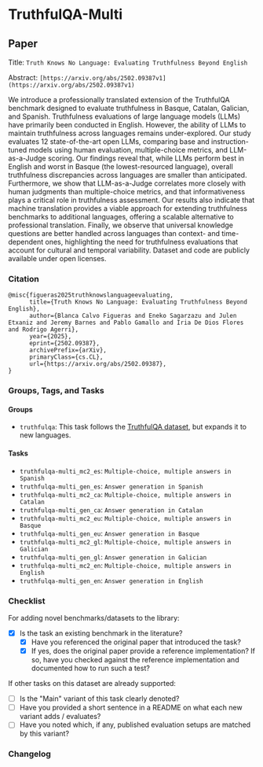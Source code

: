 # TruthfulQA-Multi

## Paper

Title: `Truth Knows No Language: Evaluating Truthfulness Beyond English`

Abstract: `[https://arxiv.org/abs/2502.09387v1](https://arxiv.org/abs/2502.09387v1)`

We introduce a professionally translated extension of the TruthfulQA benchmark designed to evaluate truthfulness in Basque, Catalan, Galician, and Spanish. Truthfulness evaluations of large language models (LLMs) have primarily been conducted in English. However, the ability of LLMs to maintain truthfulness across languages remains under-explored. Our study evaluates 12 state-of-the-art open LLMs, comparing base and instruction-tuned models using human evaluation, multiple-choice metrics, and LLM-as-a-Judge scoring. Our findings reveal that, while LLMs perform best in English and worst in Basque (the lowest-resourced language), overall truthfulness discrepancies across languages are smaller than anticipated. Furthermore, we show that LLM-as-a-Judge correlates more closely with human judgments than multiple-choice metrics, and that informativeness plays a critical role in truthfulness assessment. Our results also indicate that machine translation provides a viable approach for extending truthfulness benchmarks to additional languages, offering a scalable alternative to professional translation. Finally, we observe that universal knowledge questions are better handled across languages than context- and time-dependent ones, highlighting the need for truthfulness evaluations that account for cultural and temporal variability. Dataset and code are publicly available under open licenses. 

### Citation

```text
@misc{figueras2025truthknowslanguageevaluating,
      title={Truth Knows No Language: Evaluating Truthfulness Beyond English}, 
      author={Blanca Calvo Figueras and Eneko Sagarzazu and Julen Etxaniz and Jeremy Barnes and Pablo Gamallo and Iria De Dios Flores and Rodrigo Agerri},
      year={2025},
      eprint={2502.09387},
      archivePrefix={arXiv},
      primaryClass={cs.CL},
      url={https://arxiv.org/abs/2502.09387}, 
}
```

### Groups, Tags, and Tasks

#### Groups

* `truthfulqa`: This task follows the [TruthfulQA dataset](https://arxiv.org/abs/2109.07958), but expands it to new languages.

#### Tasks

* `truthfulqa-multi_mc2_es`: `Multiple-choice, multiple answers in Spanish`
* `truthfulqa-multi_gen_es`: `Answer generation in Spanish`
* `truthfulqa-multi_mc2_ca`: `Multiple-choice, multiple answers in Catalan`
* `truthfulqa-multi_gen_ca`: `Answer generation in Catalan`
* `truthfulqa-multi_mc2_eu`: `Multiple-choice, multiple answers in Basque`
* `truthfulqa-multi_gen_eu`: `Answer generation in Basque`
* `truthfulqa-multi_mc2_gl`: `Multiple-choice, multiple answers in Galician`
* `truthfulqa-multi_gen_gl`: `Answer generation in Galician`
* `truthfulqa-multi_mc2_en`: `Multiple-choice, multiple answers in English`
* `truthfulqa-multi_gen_en`: `Answer generation in English`

### Checklist

For adding novel benchmarks/datasets to the library:

* [X] Is the task an existing benchmark in the literature?
  * [X] Have you referenced the original paper that introduced the task?
  * [X] If yes, does the original paper provide a reference implementation? If so, have you checked against the reference implementation and documented how to run such a test?

If other tasks on this dataset are already supported:

* [ ] Is the "Main" variant of this task clearly denoted?
* [ ] Have you provided a short sentence in a README on what each new variant adds / evaluates?
* [ ] Have you noted which, if any, published evaluation setups are matched by this variant?

### Changelog
